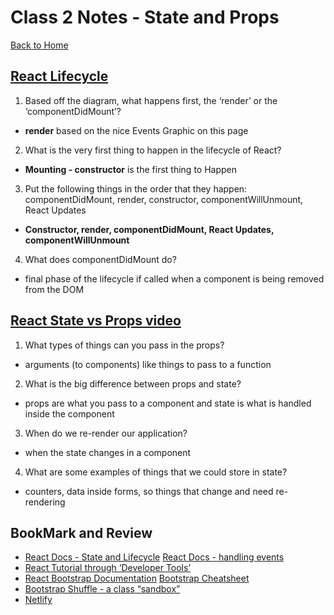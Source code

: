 # Class 2 Notes - State and Props 

[Back to Home](../README.md)

## [React Lifecycle](https://medium.com/@joshuablankenshipnola/react-component-lifecycle-events-cb77e670a093)

1. Based off the diagram, what happens first, the ‘render’ or the ‘componentDidMount’?

+ **render** based on the nice Events Graphic on this page

2. What is the very first thing to happen in the lifecycle of React?

+ **Mounting - constructor** is the first thing to Happen

3. Put the following things in the order that they happen: componentDidMount, render, constructor, componentWillUnmount, React Updates

+ **Constructor, render, componentDidMount, React Updates, componentWillUnmount**

4. What does componentDidMount do? 

+ final phase of the lifecycle if called when a component is being removed from the DOM

## [React State vs Props video](https://www.youtube.com/watch?v=IYvD9oBCuJI)

1. What types of things can you pass in the props?

+ arguments (to components) like things to pass to a function

2. What is the big difference between props and state?

+ props are what you pass to a component and state is what is handled inside the component

3. When do we re-render our application?

+ when the state changes in a component

4. What are some examples of things that we could store in state?

+ counters, data inside forms, so things that change and need re-rendering

## BookMark and Review

+ [React Docs - State and Lifecycle](https://reactjs.org/docs/state-and-lifecycle.html)
[React Docs - handling events](https://reactjs.org/docs/handling-events.html)
+ [React Tutorial through ‘Developer Tools’](https://reactjs.org/tutorial/tutorial.html)
+ [React Bootstrap Documentation](https://react-bootstrap.github.io/)
[Bootstrap Cheatsheet](https://getbootstrap.com/docs/5.0/examples/cheatsheet/)
+ [Bootstrap Shuffle - a class “sandbox”](https://bootstrapshuffle.com/classes)
+ [Netlify](https://www.netlify.com/)
